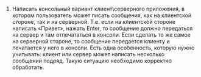 1. Написать консольный вариант клиент\серверного приложения,
   в котором пользователь может писать сообщения, как на клиентской стороне, так и на серверной.
   Т.е. если на клиентской стороне написать «Привет», нажать Enter,
   то сообщение должно передаться на сервер и там отпечататься в консоли.
   Если сделать то же самое на серверной стороне, то сообщение передается клиенту
   и печатается у него в консоли. Есть одна особенность,
   которую нужно учитывать: клиент или сервер может написать несколько сообщений подряд.
   Такую ситуацию необходимо корректно обработать.